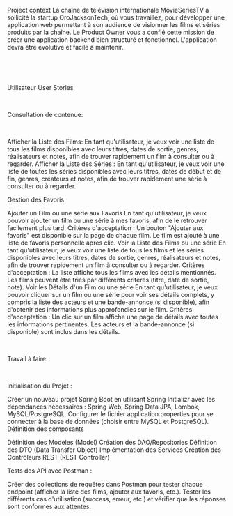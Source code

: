 Project context
La chaîne de télévision internationale MovieSeriesTV a sollicité la startup OroJacksonTech, où vous travaillez, pour développer une application web permettant à son audience de visionner les films et séries produits par la chaîne. Le Product Owner vous a confié cette mission de créer une application backend bien structuré et fonctionnel. L'application devra être évolutive et facile à maintenir.

​

​

Utilisateur User Stories

​

Consultation de contenue:

​

Afficher la Liste des Films: En tant qu'utilisateur, je veux voir une liste de tous les films disponibles avec leurs titres, dates de sortie, genres, réalisateurs et notes, afin de trouver rapidement un film à consulter ou à regarder.
Afficher la Liste des Séries : En tant qu'utilisateur, je veux voir une liste de toutes les séries disponibles avec leurs titres, dates de début et de fin, genres, créateurs et notes, afin de trouver rapidement une série à consulter ou à regarder.
​

Gestion des Favoris

Ajouter un Film ou une série aux Favoris En tant qu'utilisateur, je veux pouvoir ajouter un film ou une série à mes favoris, afin de le retrouver facilement plus tard. Critères d'acceptation : Un bouton "Ajouter aux favoris" est disponible sur la page de chaque film. Le film est ajouté à une liste de favoris personnelle après clic.
Voir la Liste des Films ou une série En tant qu'utilisateur, je veux voir une liste de tous les films et les séries disponibles avec leurs titres, dates de sortie, genres, réalisateurs et notes, afin de trouver rapidement un film à consulter ou à regarder. Critères d'acceptation : La liste affiche tous les films avec les détails mentionnés. Les films peuvent être triés par différents critères (titre, date de sortie, note).
Voir les Détails d'un Film ou une série En tant qu'utilisateur, je veux pouvoir cliquer sur un film ou une série pour voir ses détails complets, y compris la liste des acteurs et une bande-annonce (si disponible), afin d'obtenir des informations plus approfondies sur le film. Critères d'acceptation : Un clic sur un film affiche une page de détails avec toutes les informations pertinentes. Les acteurs et la bande-annonce (si disponible) sont inclus dans les détails.
​

​

Travail à faire:

​

Initialisation du Projet :

Créer un nouveau projet Spring Boot en utilisant Spring Initializr avec les dépendances nécessaires : Spring Web, Spring Data JPA, Lombok, MySQL/PostgreSQL.
Configurer le fichier application.properties pour se connecter à la base de données (choisir entre MySQL et PostgreSQL).
Définition des composants

Définition des Modèles (Model)
Création des DAO/Repositories
Définition des DTO (Data Transfer Object)
Implémentation des Services
Création des Contrôleurs REST (REST Controller)
​

Tests des API avec Postman :

Créer des collections de requêtes dans Postman pour tester chaque endpoint (afficher la liste des films, ajouter aux favoris, etc.).
Tester les différents cas d'utilisation (success, erreur, etc.) et vérifier que les réponses sont conformes aux attentes.
